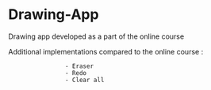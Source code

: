 # Drawing-App
Drawing app developed as a part of the online course

Additional implementations compared to the online course :

                    - Eraser
                    - Redo
                    - Clear all
